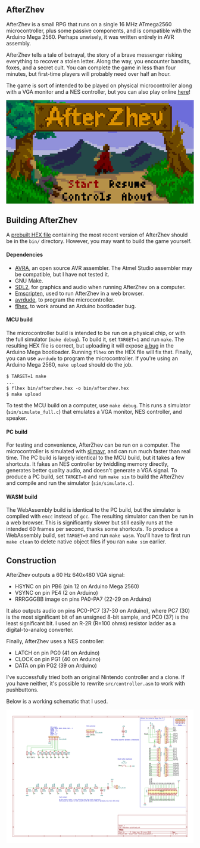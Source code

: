 ## AfterZhev

AfterZhev is a small RPG that runs on a single 16 MHz ATmega2560 microcontroller, plus some passive components, and is compatible with the Arduino Mega 2560. Perhaps unwisely, it was written entirely in AVR assembly.

AfterZhev tells a tale of betrayal, the story of a brave messenger risking everything to recover a stolen letter. Along the way, you encounter bandits, foxes, and a secret cult. You can complete the game in less than four minutes, but first-time players will probably need over half an hour.

The game is sort of intended to be played on physical microcontroller along with a VGA monitor and a NES controller, but you can also play online [here](https://thcopeland.com/projects/afterzhev/play.html)!

![AfterZhev title screen](/assets/screenshot_title_screen.png)

## Building AfterZhev

A [prebuilt HEX file](/bin/afterzhev.hex) containing the most recent version of AfterZhev should be in the `bin/` directory. However, you may want to build the game yourself.

#### Dependencies

- [AVRA](https://github.com/Ro5bert/avra), an open source AVR assembler. The Atmel Studio assembler may be compatible, but I have not tested it.
- GNU Make.
- [SDL2](https://www.libsdl.org/), for graphics and audio when running AfterZhev on a computer.
- [Emscripten](https://emscripten.org/), used to run AfterZhev in a web browser.
- [avrdude](https://github.com/avrdudes/avrdude), to program the microcontroller.
- [flhex](https://github.com/thcopeland/flhex), to work around an Arduino bootloader bug.

#### MCU build

The microcontroller build is intended to be run on a physical chip, or with the full simulator (`make debug`). To build it, set `TARGET=1` and run `make`. The resulting HEX file is correct, but uploading it will expose [a bug](https://thcopeland.com/2023/06/13/avrdude-verification-error-0xff-0x00.html) in the Arduino Mega bootloader. Running `flhex` on the HEX file will fix that. Finally, you can use `avrdude` to program the microcontroller. If you're using an Arduino Mega 2560, `make upload` should do the job.

```
$ TARGET=1 make
...
$ flhex bin/afterzhev.hex -o bin/afterzhev.hex
$ make upload
```

To test the MCU build on a computer, use `make debug`. This runs a simulator (`sim/simulate_full.c`) that emulates a VGA monitor, NES controller, and speaker.

#### PC build

For testing and convenience, AfterZhev can be run on a computer. The microcontroller is simulated with [slimavr](https://github.com/thcopeland/slimavr), and can run much faster than real time. The PC build is largely identical to the MCU build, but it takes a few shortcuts. It fakes an NES controller by twiddling memory directly, generates better quality audio, and doesn't generate a VGA signal. To produce a PC build, set `TARGET=0` and run `make sim` to build the AfterZhev and compile and run the simulator (`sim/simulate.c`).

#### WASM build

The WebAssembly build is identical to the PC build, but the simulator is compiled with `emcc` instead of `gcc`. The resulting simulator can then be run in a web browser. This is significantly slower but still easily runs at the intended 60 frames per second, thanks some shortcuts. To produce a WebAssembly build, set `TARGET=0` and run `make wasm`. You'll have to first run `make clean` to delete native object files if you ran `make sim` earlier.

## Construction

AfterZhev outputs a 60 Hz 640x480 VGA signal:

 - HSYNC on pin PB6 (pin 12 on Arduino Mega 2560)
 - VSYNC on pin PE4 (2 on Arduino)
 - RRRGGGBB image on pins PA0-PA7 (22-29 on Arduino)

It also outputs audio on pins PC0-PC7 (37-30 on Arduino), where PC7 (30) is the most significant bit of an unsigned 8-bit sample, and PC0 (37) is the least significant bit. I used an R-2R (R=100 ohms) resistor ladder as a digital-to-analog converter.

Finally, AfterZhev uses a NES controller:

 - LATCH on pin PG0 (41 on Arduino)
 - CLOCK on pin PG1 (40 on Arduino)
 - DATA on pin PG2 (39 on Arduino)

I've successfully tried both an original Nintendo controller and a clone. If you have neither, it's possible to rewrite `src/controller.asm` to work with pushbuttons.

Below is a working schematic that I used.

![AfterZhev schematic](/assets/screenshot_schematic.png)
